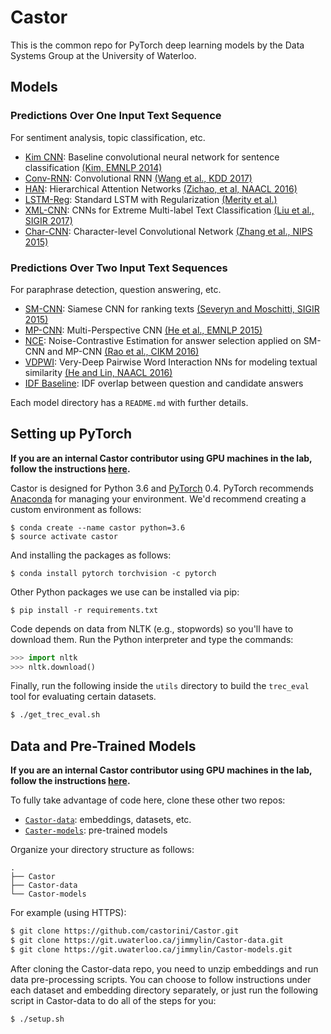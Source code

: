# Castor

This is the common repo for PyTorch deep learning models by the Data Systems Group at the University of Waterloo.

## Models

### Predictions Over One Input Text Sequence

For sentiment analysis, topic classification, etc.

+ [Kim CNN](models/diff_token/kim_cnn/): Baseline convolutional neural network for sentence classification [(Kim, EMNLP 2014)](http://www.aclweb.org/anthology/D14-1181)
+ [Conv-RNN](./conv_rnn/): Convolutional RNN [(Wang et al., KDD 2017)](https://dl.acm.org/citation.cfm?id=3098140)
+ [HAN](models/diff_token/han/): Hierarchical Attention Networks [(Zichao, et al, NAACL 2016)](https://www.cs.cmu.edu/~hovy/papers/16HLT-hierarchical-attention-networks.pdf)
+ [LSTM-Reg](models/diff_token/reg_lstm/): Standard LSTM with Regularization [(Merity et al.)](https://arxiv.org/abs/1708.02182)
+ [XML-CNN](models/xml_cnn/): CNNs for Extreme Multi-label Text Classification [(Liu et al., SIGIR 2017)](http://nyc.lti.cs.cmu.edu/yiming/Publications/jliu-sigir17.pdf)
+ [Char-CNN](.//): Character-level Convolutional Network [(Zhang et al., NIPS 2015)](http://papers.nips.cc/paper/5782-character-level-convolutional-networks-for-text-classification.pdf)

### Predictions Over Two Input Text Sequences

For paraphrase detection, question answering, etc.

+ [SM-CNN](./sm_cnn/): Siamese CNN for ranking texts [(Severyn and Moschitti, SIGIR 2015)](https://dl.acm.org/citation.cfm?id=2767738)
+ [MP-CNN](./mp_cnn/): Multi-Perspective CNN [(He et al., EMNLP 2015)](http://anthology.aclweb.org/D/D15/D15-1181.pdf)
+ [NCE](./nce/): Noise-Contrastive Estimation for answer selection applied on SM-CNN and MP-CNN [(Rao et al., CIKM 2016)](https://dl.acm.org/citation.cfm?id=2983872)
+ [VDPWI](./vdpwi): Very-Deep Pairwise Word Interaction NNs for modeling textual similarity [(He and Lin, NAACL 2016)](http://www.aclweb.org/anthology/N16-1108)
+ [IDF Baseline](./idf_baseline/): IDF overlap between question and candidate answers

Each model directory has a `README.md` with further details.

## Setting up PyTorch

**If you are an internal Castor contributor using GPU machines in the lab, follow the instructions [here](./docs/internal-instructions.md).**

Castor is designed for Python 3.6 and [PyTorch](https://pytorch.org/) 0.4.
PyTorch recommends [Anaconda](https://www.anaconda.com/distribution/) for managing your environment.
We'd recommend creating a custom environment as follows:

```
$ conda create --name castor python=3.6
$ source activate castor
```

And installing the packages as follows:

```
$ conda install pytorch torchvision -c pytorch
```

Other Python packages we use can be installed via pip:

```
$ pip install -r requirements.txt
```

Code depends on data from NLTK (e.g., stopwords) so you'll have to download them. Run the Python interpreter and type the commands:

```python
>>> import nltk
>>> nltk.download()
```

Finally, run the following inside the `utils` directory to build the `trec_eval` tool for evaluating certain datasets.

```bash
$ ./get_trec_eval.sh
```

## Data and Pre-Trained Models

**If you are an internal Castor contributor using GPU machines in the lab, follow the instructions [here](./docs/internal-instructions.md).**

To fully take advantage of code here, clone these other two repos:

+ [`Castor-data`](https://git.uwaterloo.ca/jimmylin/Castor-data): embeddings, datasets, etc.
+ [`Caster-models`](https://git.uwaterloo.ca/jimmylin/Castor-models): pre-trained models

Organize your directory structure as follows:

```
.
├── Castor
├── Castor-data
└── Castor-models
```

For example (using HTTPS):

```bash
$ git clone https://github.com/castorini/Castor.git
$ git clone https://git.uwaterloo.ca/jimmylin/Castor-data.git
$ git clone https://git.uwaterloo.ca/jimmylin/Castor-models.git
```

After cloning the Castor-data repo, you need to unzip embeddings and run data pre-processing scripts. You can choose
to follow instructions under each dataset and embedding directory separately, or just run the following script in Castor-data
to do all of the steps for you:

```bash
$ ./setup.sh
```

